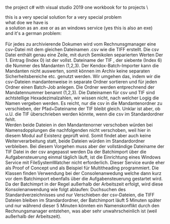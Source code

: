 the project c# with visual studio 2019 one workbook for to projects \

this is a very special solution for a very special problem \
what doe we have is \
a solution as an .exe or as an windows service (yes this is also an exe) \
and it's a german problem:\
\
Für jedes zu archivierende Dokumen wird vom Rechnunsgmanager eine csv-Datei mit dem gleichen Dateinamen .csv wie die TIFF erstellt.
Die csv Datei enthält genau eine Zeile, mit durch Semikolen separierten Werten
Der 1. Eintrag (Index 0) ist der vollst. Dateiname der TIF , der siebente (Index 6) die Nummer des Mandanten (1,2,3).
Der Kendox-Batch-Importer kann die Mandanten nicht auswerten, somit können im Archiv keine separaten Sicherheitsbereiche etc. genutzt werden.
Wir umgehen das, indem wir die csv-Dateien mandantenweise in separate Ordner sortieren und für jeden Ordner einen Batch-Job anlegen.
Die Ordner werden entprechnend der Mandatennummer benannt (1,2,3).
Die Dateinamen für csv und TIF sind achtstellige Hexadezimalzahlen, wir wissen nicht, nach welcher Logig die Namen vergeben werden.
Es reicht, nur die csv in die Mandantenordner zu verschieben, der Pfad+Dateiname der TIF bleibt gleich. Unklar ist aber, ob u.U. die TIF 
überschrieben werden könnte, wenn die csv im Standardordner fehlt. \
Werden beide Dateien in den Mandantenorner verschoben würden bei Namensdopplungen die nachfolgenden nicht verschoben, weil hier in diesem Modul
auf Existenz geprüft wird. Somit findet aber auch keine Weiterverarbeitung statt, beide Dateien würden im Standardordner verbleiben.
Bei diesem Vorgehen muss aber der vollständige Dateiname der TIF Datei in der csv angepasst werden
Da der Batchimport über die Aufgabensteuerung einmal täglich läuft, ist die Einrichtung eines Windows Service mit FileSystemWatcher nicht erforderlich.
Dieser Service eurde eher als Proof of Concept und als Beispiel für Multitheading programmiert.
Die Klassen finden Verwendung bei der Consolenanwedung welche dann kurz vor dem Batchimport ebenfalls über die Aufgabensteuerung gestartet wird.
Da der Batchimprt in der Regel außerhalb der Arbeitszeit erfolgt, wird diese Konsolenanwendung wie folgt ablaufen:
Duchsuchen des Standardverzeichnisses und nur Verschieben der csv-Dateien, die TIFF Dateien bleiben im Standardordner, der Batchimport läuft 5 Minuten später
und nur während dieser 5 Minuten könnten ein Namenskonflikt durch den Rechnungsmanager entstehen, was aber sehr unwahrscheinlich ist (weil außerhalb der Arbeitszeit).
